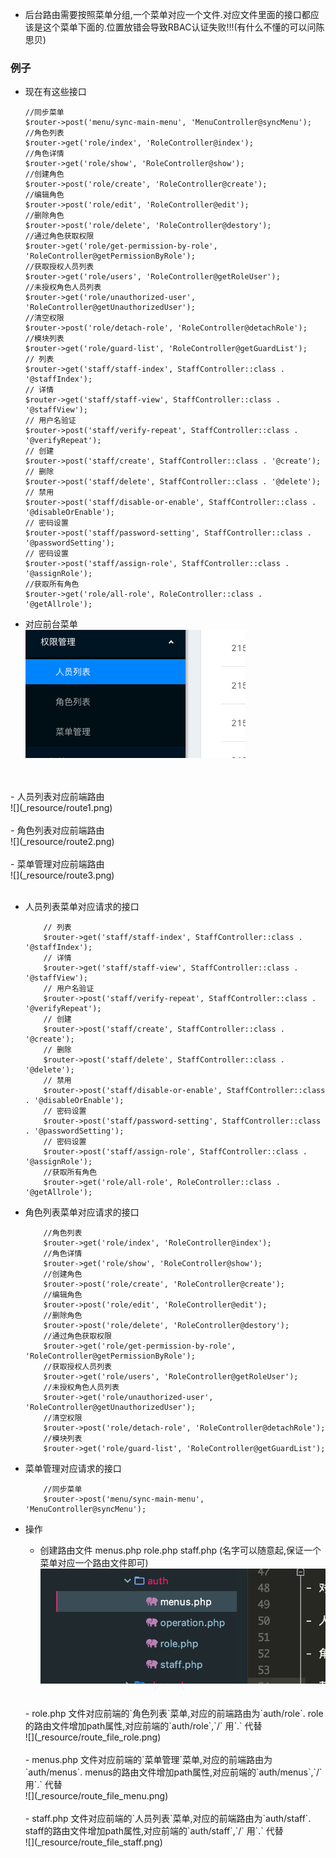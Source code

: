 - 后台路由需要按照菜单分组,一个菜单对应一个文件.对应文件里面的接口都应该是这个菜单下面的.位置放错会导致RBAC认证失败!!!(有什么不懂的可以问陈思贝)

### 例子

- 现在有这些接口
    ```
    //同步菜单
    $router->post('menu/sync-main-menu', 'MenuController@syncMenu');
    //角色列表
    $router->get('role/index', 'RoleController@index');
    //角色详情
    $router->get('role/show', 'RoleController@show');
    //创建角色
    $router->post('role/create', 'RoleController@create');
    //编辑角色
    $router->post('role/edit', 'RoleController@edit');
    //删除角色
    $router->post('role/delete', 'RoleController@destory');
    //通过角色获取权限
    $router->get('role/get-permission-by-role', 'RoleController@getPermissionByRole');
    //获取授权人员列表
    $router->get('role/users', 'RoleController@getRoleUser');
    //未授权角色人员列表
    $router->get('role/unauthorized-user', 'RoleController@getUnauthorizedUser');
    //清空权限
    $router->post('role/detach-role', 'RoleController@detachRole');
    //模块列表
    $router->get('role/guard-list', 'RoleController@getGuardList');
    // 列表
    $router->get('staff/staff-index', StaffController::class . '@staffIndex');
    // 详情
    $router->get('staff/staff-view', StaffController::class . '@staffView');
    // 用户名验证
    $router->post('staff/verify-repeat', StaffController::class . '@verifyRepeat');
    // 创建
    $router->post('staff/create', StaffController::class . '@create');
    // 删除
    $router->post('staff/delete', StaffController::class . '@delete');
    // 禁用
    $router->post('staff/disable-or-enable', StaffController::class . '@disableOrEnable');
    // 密码设置
    $router->post('staff/password-setting', StaffController::class . '@passwordSetting');
    // 密码设置
    $router->post('staff/assign-role', StaffController::class . '@assignRole');
    //获取所有角色
    $router->get('role/all-role', RoleController::class . '@getAllrole');
    ```  
- 对应前台菜单<br/> ![-](_resource/menu1.png)
<br/>
<br/>
- 人员列表对应前端路由<br/> ![](_resource/route1.png)
<br/>
<br/>
- 角色列表对应前端路由<br/> ![](_resource/route2.png)
<br/>
<br/>
- 菜单管理对应前端路由<br/> ![](_resource/route3.png)
<br/>
<br/>

- 人员列表菜单对应请求的接口
    ```
        // 列表
        $router->get('staff/staff-index', StaffController::class . '@staffIndex');
        // 详情
        $router->get('staff/staff-view', StaffController::class . '@staffView');
        // 用户名验证
        $router->post('staff/verify-repeat', StaffController::class . '@verifyRepeat');
        // 创建
        $router->post('staff/create', StaffController::class . '@create');
        // 删除
        $router->post('staff/delete', StaffController::class . '@delete');
        // 禁用
        $router->post('staff/disable-or-enable', StaffController::class . '@disableOrEnable');
        // 密码设置
        $router->post('staff/password-setting', StaffController::class . '@passwordSetting');
        // 密码设置
        $router->post('staff/assign-role', StaffController::class . '@assignRole');
        //获取所有角色
        $router->get('role/all-role', RoleController::class . '@getAllrole');
    ```
- 角色列表菜单对应请求的接口
    ```
        //角色列表
        $router->get('role/index', 'RoleController@index');
        //角色详情
        $router->get('role/show', 'RoleController@show');
        //创建角色
        $router->post('role/create', 'RoleController@create');
        //编辑角色
        $router->post('role/edit', 'RoleController@edit');
        //删除角色
        $router->post('role/delete', 'RoleController@destory');
        //通过角色获取权限
        $router->get('role/get-permission-by-role', 'RoleController@getPermissionByRole');
        //获取授权人员列表
        $router->get('role/users', 'RoleController@getRoleUser');
        //未授权角色人员列表
        $router->get('role/unauthorized-user', 'RoleController@getUnauthorizedUser');
        //清空权限
        $router->post('role/detach-role', 'RoleController@detachRole');
        //模块列表
        $router->get('role/guard-list', 'RoleController@getGuardList');
    ```
- 菜单管理对应请求的接口
    ```
        //同步菜单
        $router->post('menu/sync-main-menu', 'MenuController@syncMenu');
    ```

 - 操作
    - 创建路由文件 menus.php role.php staff.php (名字可以随意起,保证一个菜单对应一个路由文件即可)<br/> ![](_resource/route_files.png)
    <br/>
    <br/>
    - role.php 文件对应前端的`角色列表`菜单,对应的前端路由为`auth/role`. role的路由文件增加path属性,对应前端的`auth/role`,`/` 用`.` 代替<br/> ![](_resource/route_file_role.png)
    <br/>
    <br/>
    - menus.php 文件对应前端的`菜单管理`菜单,对应的前端路由为`auth/menus`. menus的路由文件增加path属性,对应前端的`auth/menus`,`/` 用`.` 代替<br/> ![](_resource/route_file_menu.png)
    <br/>
    <br/>
    - staff.php 文件对应前端的`人员列表`菜单,对应的前端路由为`auth/staff`. staff的路由文件增加path属性,对应前端的`auth/staff`,`/` 用`.` 代替<br/> ![](_resource/route_file_staff.png)
    <br/>
    <br/>
     
        
 

